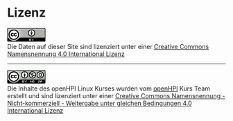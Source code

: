# Lizenz

![CC-BY 4.0](../assets/cc-by_88x31.png)  
Die Daten auf dieser Site sind lizenziert unter einer
[Creative Commons Namensnennung 4.0 International Lizenz](https://creativecommons.org/licenses/by/4.0/)

---

![CC-BY-NC-SA 4.0](../assets/cc-by-nc-sa_88x31.png)  
Die Inhalte des openHPI Linux Kurses wurden vom
[openHPI](https://open.hpi.de/) Kurs Team erstellt und sind lizenziert unter einer
[Creative Commons Namensnennung - Nicht-kommerziell - Weitergabe unter gleichen Bedingungen 4.0 International Lizenz](https://creativecommons.org/licenses/by-nc-sa/4.0/)


